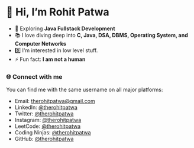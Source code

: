 # 👋 Hi, I’m Rohit Patwa

- 👀 Exploring **Java Fullstack Development**
- 📚 I love diving deep into **C, Java, DSA, DBMS, Operating System, and Computer Networks**
- 0️⃣ I'm interested in low level stuff.
- ⚡ Fun fact: **I am not a human**

### 🌐 Connect with me

You can find me with the same username on all major platforms:

- Email: therohitpatwa@gmail.com
- LinkedIn: [@therohitpatwa](https://linkedin.com/in/therohitpatwa)
- Twitter: [@therohitpatwa](https://twitter.com/therohitpatwa)
- Instagram: [@therohitpatwa](https://instagram.com/therohitpatwa)
- LeetCode: [@therohitpatwa](https://leetcode.com/therohitpatwa)
- Coding Ninjas: [@therohitpatwa](https://www.codingninjas.com/studio/profile/therohitpatwa)
- GitHub: [@therohitpatwa](https://github.com/therohitpatwa)
  


<!---
therohitpatwa/therohitpatwa is a ✨ special ✨ repository because its `README.md` (this file) appears on your GitHub profile.
You can click the Preview link to take a look at your changes.
--->
